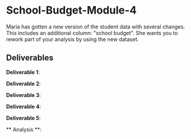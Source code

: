 # School-Budget-Module-4
Maria has gotten a new version of the student data with several changes. This includes an additional column: "school budget". She wants you to rework part of your analysis by using the new dataset.

## Deliverables

**Deliverable 1**: 


**Deliverable 2**:


**Deliverable 3**: 


**Deliverable 4**:


**Deliverable 5**:


** Analysis **:
